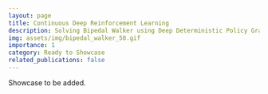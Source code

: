 ```yaml
---
layout: page
title: Continuous Deep Reinforcement Learning
description: Solving Bipedal Walker using Deep Deterministic Policy Gradient
img: assets/img/bipedal_walker_50.gif
importance: 1
category: Ready to Showcase
related_publications: false
---
```


Showcase to be added.
